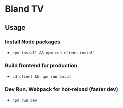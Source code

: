  # Bland TV


## Usage

### Install Node packages
- `npm install && npm run client-install`

### Build frontend for production
- `cd client && npm run build`

### Dev Run. Webpack for hot-reload (faster dev)
- `npm run dev`




